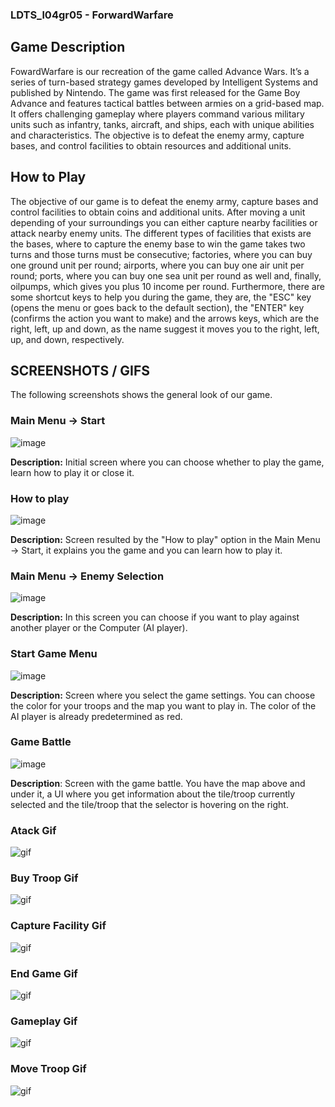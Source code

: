 ### LDTS_l04gr05 - ForwardWarfare

## Game Description
FowardWarfare is our recreation of the game called Advance Wars. It’s a series of turn-based strategy games developed by Intelligent Systems and published by Nintendo. The game was first released for the Game Boy Advance and features tactical battles between armies on a grid-based map. It offers challenging gameplay where players command various military units such as infantry, tanks, aircraft, and ships, each with unique abilities and characteristics. The objective is to defeat the enemy army, capture bases, and control facilities to obtain resources and additional units. 

## How to Play

The objective of our game is to defeat the enemy army, capture bases and control facilities to obtain coins and additional units. After moving a unit depending of your surroundings you can either capture nearby facilities or attack nearby enemy units.
The different types of facilities that exists are the bases, where to capture the enemy base to win the game takes two turns and those turns must be consecutive; factories, where you can buy one ground unit per round; airports, where you can buy one air unit per round; ports, where you can buy one sea unit per round as well and, finally, oilpumps, which gives you plus 10 income per round. 
Furthermore, there are some shortcut keys to help you during the game, they are, the "ESC" key (opens the menu or goes back to the default section), the "ENTER" key (confirms the action you want to make) and the arrows keys, which are the right, left, up and down, as the name suggest it moves you to the right, left, up, and down, respectively.


## SCREENSHOTS / GIFS
The following screenshots shows the general look of our game.

### Main Menu -> Start
![image](./docs/images/MainMenu_Start.png)


**Description:** Initial screen where you can choose whether to play the game, learn how to play it or close it.

### How to play
![image](./docs/images/HowToPlay.png)

**Description:** Screen resulted by the "How to play" option in the Main Menu -> Start, it explains you the game and you can learn how to play it.

### Main Menu -> Enemy Selection
![image](./docs/images/MainMenu_EnemySelection.png)

**Description:** In this screen you can choose if you want to play against another player or the Computer (AI player).

### Start Game Menu
![image](./docs/images/StartGame.png)

**Description:** Screen where you select the game settings. You can choose the color for your troops and the map you want to play in. The color of the AI player is already predetermined as red.

### Game Battle
![image](./docs/images/GameBattle.png)

**Description**: Screen with the game battle. You have the map above and under it, a UI where you get information about the tile/troop currently selected and the tile/troop that the selector is hovering on the right. 

### Atack Gif
![gif](./docs/gifs/Atack.gif)

### Buy Troop Gif
![gif](./docs/gifs/BuyTroop.gif)

### Capture Facility Gif
![gif](./docs/gifs/CaptureFacility.gif)

### End Game Gif
![gif](./docs/gifs/EndGame.gif)

### Gameplay Gif
![gif](./docs/gifs/Gameplay.gif)

### Move Troop Gif
![gif](./docs/gifs/MoveTroop.gif)
